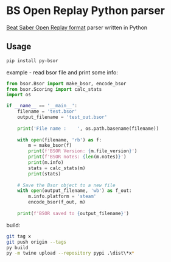 # BS Open Replay Python parser

[Beat Saber Open Replay format](https://github.com/BeatLeader/BS-Open-Replay) parser written in Python

## Usage
```sh
pip install py-bsor
```

example - read bsor file and print some info:
```python
from bsor.Bsor import make_bsor, encode_bsor
from bsor.Scoring import calc_stats
import os

if __name__ == '__main__':
    filename = 'test.bsor'
    output_filename = 'test_out.bsor'
    
    print('File name :    ', os.path.basename(filename))
    
    with open(filename, 'rb') as f:
        m = make_bsor(f)
        print(f'BSOR Version: {m.file_version}')
        print(f'BSOR notes: {len(m.notes)}')
        print(m.info)
        stats = calc_stats(m)
        print(stats)
    
    # Save the Bsor object to a new file
    with open(output_filename, 'wb') as f_out:
        m.info.platform = 'steam'
        encode_bsor(f_out, m)
    
    print(f'BSOR saved to {output_filename}')
```

build:
```sh
git tag x 
git push origin --tags
py build
py -m twine upload --repository pypi .\dist\*x*
```